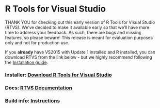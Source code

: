 # R Tools for Visual Studio

THANK YOU for checking out this early version of R Tools for Visual Studio (RTVS). We’ve decided to make it available early so that we’ll have more time to address your feedback. As such, there are bugs and missing features, so please beware! This release is meant for evaluation purposes only and not for production use.

If you **already** have VS2015 with Update 1 installed and R installed, you can download RTVS from the link below - but we highly recommend following the [Installation guide](http://microsoft.github.io/RTVS-docs/installation.html):

### Installer: [Download R Tools for Visual Studio](https://aka.ms/rtvs-current)

### Docs: [RTVS Documentation](http://microsoft.github.io/RTVS-docs/)

### Build info: [Instructions](RTVS/Build.md)

